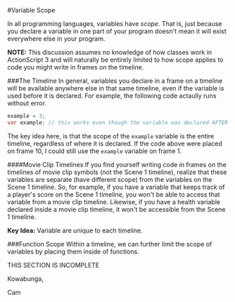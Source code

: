 #Variable Scope

In all programming languages, variables have *scope*. That is, just because you declare a variable in one part of your program doesn't mean it will exist everywhere else in your program.

**NOTE:** This discussion assumes no knowledge of how classes work in ActionScript 3 and will naturally be entirely limited to how scope applies to code you might write in frames on the timeline.

###The Timeline
In general, variables you declare in a frame on a timeline will be available anywhere else in that same timeline, even if the variable is used before it is declared. For example, the following code actaully runs without error.

```java
example = 3;
var example; // this works even though the variable was declared AFTER it was used!!!
```

The key idea here, is that the scope of the `example` variable is the entire timeline, regardless of where it is declared. If the code above were placed on frame 10, I could still use the `example` variable on frame 1.

####Movie Clip Timelines
If you find yourself writing code in frames on the timelines of movie clip symbols (not the Scene 1 timeline), realize that these variables are separate (have different scope) from the variables on the Scene 1 timeline. So, for example, if you have a variable that keeps track of a player's score on the Scene 1 timeline, you won't be able to access that variable from a movie clip timeline. Likewise, if you have a health variable declared inside a movie clip timeline, it won't be accessible from the Scene 1 timeline.

**Key Idea:** Variable are unique to each timeline.

###Function Scope
Within a timeline, we can further limit the scope of variables by placing them inside of functions.

THIS SECTION IS INCOMPLETE

Kowabunga,

Cam
